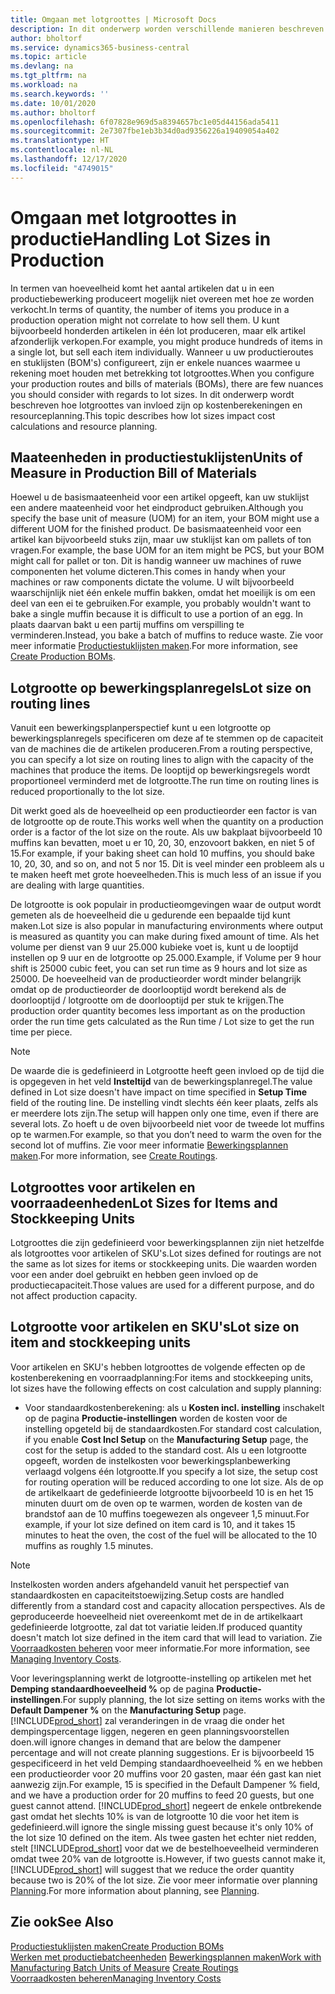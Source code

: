 ```yaml
---
title: Omgaan met lotgroottes | Microsoft Docs
description: In dit onderwerp worden verschillende manieren beschreven om met lotgroottes om te gaan.
author: bholtorf
ms.service: dynamics365-business-central
ms.topic: article
ms.devlang: na
ms.tgt_pltfrm: na
ms.workload: na
ms.search.keywords: ''
ms.date: 10/01/2020
ms.author: bholtorf
ms.openlocfilehash: 6f07828e969d5a8394657bc1e05d44156ada5411
ms.sourcegitcommit: 2e7307fbe1eb3b34d0ad9356226a19409054a402
ms.translationtype: HT
ms.contentlocale: nl-NL
ms.lasthandoff: 12/17/2020
ms.locfileid: "4749015"
---
```

# <a name="handling-lot-sizes-in-production"></a><span data-ttu-id="8cf87-103">Omgaan met lotgroottes in productie</span><span class="sxs-lookup"><span data-stu-id="8cf87-103">Handling Lot Sizes in Production</span></span>
<span data-ttu-id="8cf87-104">In termen van hoeveelheid komt het aantal artikelen dat u in een productiebewerking produceert mogelijk niet overeen met hoe ze worden verkocht.</span><span class="sxs-lookup"><span data-stu-id="8cf87-104">In terms of quantity, the number of items you produce in a production operation might not correlate to how sell them.</span></span> <span data-ttu-id="8cf87-105">U kunt bijvoorbeeld honderden artikelen in één lot produceren, maar elk artikel afzonderlijk verkopen.</span><span class="sxs-lookup"><span data-stu-id="8cf87-105">For example, you might produce hundreds of items in a single lot, but sell each item individually.</span></span> <span data-ttu-id="8cf87-106">Wanneer u uw productieroutes en stuklijsten (BOM's) configureert, zijn er enkele nuances waarmee u rekening moet houden met betrekking tot lotgroottes.</span><span class="sxs-lookup"><span data-stu-id="8cf87-106">When you configure your production routes and bills of materials (BOMs), there are few nuances you should consider with regards to lot sizes.</span></span> <span data-ttu-id="8cf87-107">In dit onderwerp wordt beschreven hoe lotgroottes van invloed zijn op kostenberekeningen en resourceplanning.</span><span class="sxs-lookup"><span data-stu-id="8cf87-107">This topic describes how lot sizes impact cost calculations and resource planning.</span></span>

## <a name="units-of-measure-in-production-bill-of-materials"></a><span data-ttu-id="8cf87-108">Maateenheden in productiestuklijsten</span><span class="sxs-lookup"><span data-stu-id="8cf87-108">Units of Measure in Production Bill of Materials</span></span>
<span data-ttu-id="8cf87-109">Hoewel u de basismaateenheid voor een artikel opgeeft, kan uw stuklijst een andere maateenheid voor het eindproduct gebruiken.</span><span class="sxs-lookup"><span data-stu-id="8cf87-109">Although you specify the base unit of measure (UOM) for an item, your BOM might use a different UOM for the finished product.</span></span> <span data-ttu-id="8cf87-110">De basismaateenheid voor een artikel kan bijvoorbeeld stuks zijn, maar uw stuklijst kan om pallets of ton vragen.</span><span class="sxs-lookup"><span data-stu-id="8cf87-110">For example, the base UOM for an item might be PCS, but your BOM might call for pallet or ton.</span></span> <span data-ttu-id="8cf87-111">Dit is handig wanneer uw machines of ruwe componenten het volume dicteren.</span><span class="sxs-lookup"><span data-stu-id="8cf87-111">This comes in handy when your machines or raw components dictate the volume.</span></span> <span data-ttu-id="8cf87-112">U wilt bijvoorbeeld waarschijnlijk niet één enkele muffin bakken, omdat het moeilijk is om een deel van een ei te gebruiken.</span><span class="sxs-lookup"><span data-stu-id="8cf87-112">For example, you probably wouldn't want to bake a single muffin because it is difficult to use a portion of an egg.</span></span> <span data-ttu-id="8cf87-113">In plaats daarvan bakt u een partij muffins om verspilling te verminderen.</span><span class="sxs-lookup"><span data-stu-id="8cf87-113">Instead, you bake a batch of muffins to reduce waste.</span></span> <span data-ttu-id="8cf87-114">Zie voor meer informatie [Productiestuklijsten maken](production-how-to-create-production-boms.md).</span><span class="sxs-lookup"><span data-stu-id="8cf87-114">For more information, see [Create Production BOMs](production-how-to-create-production-boms.md).</span></span>

## <a name="lot-size-on-routing-lines"></a><span data-ttu-id="8cf87-115">Lotgrootte op bewerkingsplanregels</span><span class="sxs-lookup"><span data-stu-id="8cf87-115">Lot size on routing lines</span></span>
<span data-ttu-id="8cf87-116">Vanuit een bewerkingsplanperspectief kunt u een lotgrootte op bewerkingsplanregels specificeren om deze af te stemmen op de capaciteit van de machines die de artikelen produceren.</span><span class="sxs-lookup"><span data-stu-id="8cf87-116">From a routing perspective, you can specify a lot size on routing lines to align with the capacity of the machines that produce the items.</span></span> <span data-ttu-id="8cf87-117">De looptijd op bewerkingsregels wordt proportioneel verminderd met de lotgrootte.</span><span class="sxs-lookup"><span data-stu-id="8cf87-117">The run time on routing lines is reduced proportionally to the lot size.</span></span> 

<span data-ttu-id="8cf87-118">Dit werkt goed als de hoeveelheid op een productieorder een factor is van de lotgrootte op de route.</span><span class="sxs-lookup"><span data-stu-id="8cf87-118">This works well when the quantity on a production order is a factor of the lot size on the route.</span></span> <span data-ttu-id="8cf87-119">Als uw bakplaat bijvoorbeeld 10 muffins kan bevatten, moet u er 10, 20, 30, enzovoort bakken, en niet 5 of 15.</span><span class="sxs-lookup"><span data-stu-id="8cf87-119">For example, if your baking sheet can hold 10 muffins, you should bake 10, 20, 30, and so on, and not 5 nor 15.</span></span>  <span data-ttu-id="8cf87-120">Dit is veel minder een probleem als u te maken heeft met grote hoeveelheden.</span><span class="sxs-lookup"><span data-stu-id="8cf87-120">This is much less of an issue if you are dealing with large quantities.</span></span>

<span data-ttu-id="8cf87-121">De lotgrootte is ook populair in productieomgevingen waar de output wordt gemeten als de hoeveelheid die u gedurende een bepaalde tijd kunt maken.</span><span class="sxs-lookup"><span data-stu-id="8cf87-121">Lot size is also popular in manufacturing environments where output is measured as quantity you can make during fixed amount of time.</span></span> <span data-ttu-id="8cf87-122">Als het volume per dienst van 9 uur 25.000 kubieke voet is, kunt u de looptijd instellen op 9 uur en de lotgrootte op 25.000.</span><span class="sxs-lookup"><span data-stu-id="8cf87-122">Example, if Volume per 9 hour shift is 25000 cubic feet, you can set run time as 9 hours and lot size as 25000.</span></span>
<span data-ttu-id="8cf87-123">De hoeveelheid van de productieorder wordt minder belangrijk omdat op de productieorder de doorlooptijd wordt berekend als de doorlooptijd / lotgrootte om de doorlooptijd per stuk te krijgen.</span><span class="sxs-lookup"><span data-stu-id="8cf87-123">The production order quantity becomes less important as on the production order the run time gets calculated as the Run time / Lot size to get the run time per piece.</span></span>
 
> [!NOTE]
> <span data-ttu-id="8cf87-124">De waarde die is gedefinieerd in Lotgrootte heeft geen invloed op de tijd die is opgegeven in het veld **Insteltijd** van de bewerkingsplanregel.</span><span class="sxs-lookup"><span data-stu-id="8cf87-124">The value defined in Lot size doesn't have impact on time specified in **Setup Time** field of the routing line.</span></span> <span data-ttu-id="8cf87-125">De instelling vindt slechts één keer plaats, zelfs als er meerdere lots zijn.</span><span class="sxs-lookup"><span data-stu-id="8cf87-125">The setup will happen only one time, even if there are several lots.</span></span> <span data-ttu-id="8cf87-126">Zo hoeft u de oven bijvoorbeeld niet voor de tweede lot muffins op te warmen.</span><span class="sxs-lookup"><span data-stu-id="8cf87-126">For example, so that you don’t need to warm the oven for the second lot of muffins.</span></span> <span data-ttu-id="8cf87-127">Zie voor meer informatie [Bewerkingsplannen maken](production-how-to-create-routings.md).</span><span class="sxs-lookup"><span data-stu-id="8cf87-127">For more information, see [Create Routings](production-how-to-create-routings.md).</span></span>

## <a name="lot-sizes-for-items-and-stockkeeping-units"></a><span data-ttu-id="8cf87-128">Lotgroottes voor artikelen en voorraadeenheden</span><span class="sxs-lookup"><span data-stu-id="8cf87-128">Lot Sizes for Items and Stockkeeping Units</span></span>
<span data-ttu-id="8cf87-129">Lotgroottes die zijn gedefinieerd voor bewerkingsplannen zijn niet hetzelfde als lotgroottes voor artikelen of SKU's.</span><span class="sxs-lookup"><span data-stu-id="8cf87-129">Lot sizes defined for routings are not the same as lot sizes for items or stockkeeping units.</span></span> <span data-ttu-id="8cf87-130">Die waarden worden voor een ander doel gebruikt en hebben geen invloed op de productiecapaciteit.</span><span class="sxs-lookup"><span data-stu-id="8cf87-130">Those values are used for a different purpose, and do not affect production capacity.</span></span> 

## <a name="lot-size-on-item-and-stockkeeping-units"></a><span data-ttu-id="8cf87-131">Lotgrootte voor artikelen en SKU's</span><span class="sxs-lookup"><span data-stu-id="8cf87-131">Lot size on item and stockkeeping units</span></span>
<span data-ttu-id="8cf87-132">Voor artikelen en SKU's hebben lotgroottes de volgende effecten op de kostenberekening en voorraadplanning:</span><span class="sxs-lookup"><span data-stu-id="8cf87-132">For items and stockkeeping units, lot sizes have the following effects on cost calculation and supply planning:</span></span>

* <span data-ttu-id="8cf87-133">Voor standaardkostenberekening: als u **Kosten incl. instelling** inschakelt op de pagina **Productie-instellingen** worden de kosten voor de instelling opgeteld bij de standaardkosten.</span><span class="sxs-lookup"><span data-stu-id="8cf87-133">For standard cost calculation, if you enable **Cost Incl Setup** on the **Manufacturing Setup** page, the cost for the setup is added to the standard cost.</span></span> <span data-ttu-id="8cf87-134">Als u een lotgrootte opgeeft, worden de instelkosten voor bewerkingsplanbewerking verlaagd volgens één lotgrootte.</span><span class="sxs-lookup"><span data-stu-id="8cf87-134">If you specify a lot size, the setup cost for routing operation will be reduced according to one lot size.</span></span> <span data-ttu-id="8cf87-135">Als de op de artikelkaart de gedefinieerde lotgrootte bijvoorbeeld 10 is en het 15 minuten duurt om de oven op te warmen, worden de kosten van de brandstof aan de 10 muffins toegewezen als ongeveer 1,5 minuut.</span><span class="sxs-lookup"><span data-stu-id="8cf87-135">For example, if your lot size defined on item card is 10, and it takes 15 minutes to heat the oven, the cost of the fuel will be allocated to the 10 muffins as roughly 1.5 minutes.</span></span> 

> [!NOTE]
> <span data-ttu-id="8cf87-136">Instelkosten worden anders afgehandeld vanuit het perspectief van standaardkosten en capaciteitstoewijzing.</span><span class="sxs-lookup"><span data-stu-id="8cf87-136">Setup costs are handled differently from a standard cost and capacity allocation perspectives.</span></span> <span data-ttu-id="8cf87-137">Als de geproduceerde hoeveelheid niet overeenkomt met de in de artikelkaart gedefinieerde lotgrootte, zal dat tot variatie leiden.</span><span class="sxs-lookup"><span data-stu-id="8cf87-137">If produced quantity doesn't match lot size defined in the item card that will lead to variation.</span></span> <span data-ttu-id="8cf87-138">Zie [Voorraadkosten beheren](finance-manage-inventory-costs.md) voor meer informatie.</span><span class="sxs-lookup"><span data-stu-id="8cf87-138">For more information, see [Managing Inventory Costs](finance-manage-inventory-costs.md).</span></span> <!--not sure that I got this part right seems to repeat the first example.-->

<span data-ttu-id="8cf87-139">Voor leveringsplanning werkt de lotgrootte-instelling op artikelen met het **Demping standaardhoeveelheid %** op de pagina **Productie-instellingen**.</span><span class="sxs-lookup"><span data-stu-id="8cf87-139">For supply planning, the lot size setting on items works with the **Default Dampener %** on the **Manufacturing Setup** page.</span></span> [!INCLUDE[prod_short](includes/prod_short.md)] <span data-ttu-id="8cf87-140">zal veranderingen in de vraag die onder het dempingspercentage liggen, negeren en geen planningsvoorstellen doen.</span><span class="sxs-lookup"><span data-stu-id="8cf87-140">will ignore changes in demand that are below the dampener percentage and will not create planning suggestions.</span></span> <span data-ttu-id="8cf87-141">Er is bijvoorbeeld 15 gespecificeerd in het veld Demping standaardhoeveelheid % en we hebben een productieorder voor 20 muffins voor 20 gasten, maar één gast kan niet aanwezig zijn.</span><span class="sxs-lookup"><span data-stu-id="8cf87-141">For example, 15 is specified in the Default Dampener % field, and we have a production order for 20 muffins to feed 20 guests, but one guest cannot attend.</span></span> [!INCLUDE[prod_short](includes/prod_short.md)] <span data-ttu-id="8cf87-142">negeert de enkele ontbrekende gast omdat het slechts 10% is van de lotgrootte 10 die voor het item is gedefinieerd.</span><span class="sxs-lookup"><span data-stu-id="8cf87-142">will ignore the single missing guest because it's only 10% of the lot size 10 defined on the item.</span></span> <span data-ttu-id="8cf87-143">Als twee gasten het echter niet redden, stelt [!INCLUDE[prod_short](includes/prod_short.md)] voor dat we de bestelhoeveelheid verminderen omdat twee 20% van de lotgrootte is.</span><span class="sxs-lookup"><span data-stu-id="8cf87-143">However, if two guests cannot make it, [!INCLUDE[prod_short](includes/prod_short.md)] will suggest that we reduce the order quantity because two is 20% of the lot size.</span></span> <span data-ttu-id="8cf87-144">Zie voor meer informatie over planning [Planning](production-planning.md).</span><span class="sxs-lookup"><span data-stu-id="8cf87-144">For more information about planning, see [Planning](production-planning.md).</span></span>

## <a name="see-also"></a><span data-ttu-id="8cf87-145">Zie ook</span><span class="sxs-lookup"><span data-stu-id="8cf87-145">See Also</span></span>
[<span data-ttu-id="8cf87-146">Productiestuklijsten maken</span><span class="sxs-lookup"><span data-stu-id="8cf87-146">Create Production BOMs</span></span>](production-how-to-create-production-boms.md)  
<span data-ttu-id="8cf87-147">[Werken met productiebatcheenheden](production-how-to-use-the-manufacturing-batch-unit-of-measure.md)
[Bewerkingsplannen maken](production-how-to-create-routings.md)</span><span class="sxs-lookup"><span data-stu-id="8cf87-147">[Work with Manufacturing Batch Units of Measure](production-how-to-use-the-manufacturing-batch-unit-of-measure.md)
[Create Routings](production-how-to-create-routings.md)</span></span>  
[<span data-ttu-id="8cf87-148">Voorraadkosten beheren</span><span class="sxs-lookup"><span data-stu-id="8cf87-148">Managing Inventory Costs</span></span>](finance-manage-inventory-costs.md)
